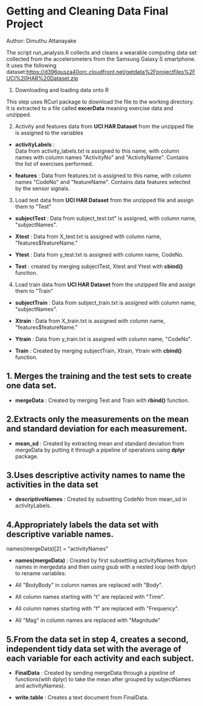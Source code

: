 # Getting and Cleaning Data Final Project

Author: Dimuthu Attanayake

The script run_analysis.R collects and cleans a wearable computing data set collected from the accelerometers from the
Samsung Galaxy S smartphone. It uses the following dataset:https://d396qusza40orc.cloudfront.net/getdata%2Fprojectfiles%2FUCI%20HAR%20Dataset.zip

1. Downloading and loading data onto R

This step uses RCurl package to download the file to the working directory. It is extracted to a file called **excerData** meaning 
exercise data and unzipped.


2.  Activity and features data from **UCI HAR Dataset** from the unzipped file is assigned to the variables 

* **activityLabels** :  
Data from activity_labels.txt is assigned to this name, with column names with column names "ActivityNo" and "ActivityName". Contains the list of exercises performed.

* **features** : 
Data from features.txt is assigned to this name, with column names "CodeNo" and "featureName". Contains data features selected by the sensor signals.


3. Load test data from **UCI HAR Dataset** from the unzipped file and assign them to "Test"

* **subjectTest** : Data from subject_test.txt" is assigned, with column name, "subjectNames".

* **Xtest** : Data from X_test.txt is assigned with column name, "features$featureName."

* **Ytest** : Data from y_test.txt is assigned with column name, CodeNo.
 
* **Test** : created by merging subjectTest, Xtest and Ytest with **cbind()** function. 


4. Load train data from **UCI HAR Dataset** from the unzipped file and assign them to "Train"

* **subjectTrain** : Data from subject_train.txt is assigned with column name, "subjectNames".

* **Xtrain** : Data from X_train.txt is assigned with column name, "features$featureName."

* **Ytrain** : Data from y_train.txt is assigned with column name,  "CodeNo".

* **Train** : Created by merging subjectTrain, Xtrain, Ytrain with **cbind()** function. 

## 1. Merges the training and the test sets to create one data set.

* **mergeData** : Created by merging Test and Train with **rbind()** function.

## 2.Extracts only the measurements on the mean and standard deviation for each measurement.

* **mean_sd** : 
Created by extracting mean and standard deviation from  mergeData by putting it through a pipeline of operations 
using **dplyr** package. 


## 3.Uses descriptive activity names to name the activities in the data set

* **descriptiveNames** : Created by subsetting CodeNo from mean_sd in activityLabels.  
         
## 4.Appropriately labels the data set with descriptive variable names.
         
names(mergeData)[2] = "activityNames"
* **names(mergeData)** : 
Created by first subsettling activityNames from names in mergedata and then using gsub with a nested loop (with dplyr) to rename variables: 

*  All "BodyBody" in column names are replaced with "Body". 
*  All column names starting with "t" are replaced with "Time".
*  All column names starting with  "f" are replaced with "Frequency".
*  All "Mag" in column names are replaced with "Magnitude"
         
         
## 5.From the data set in step 4, creates a second, independent tidy data set with the average of each variable for each activity and each subject.
         
* **FinalData** :
Created by sending mergeData through a pipeline of functions(with dplyr) to take the mean after grouped by subjectNames and activityNames).
           
         
* **write.table** : Creates a text document from FinalData.
         

         
         
         
         

